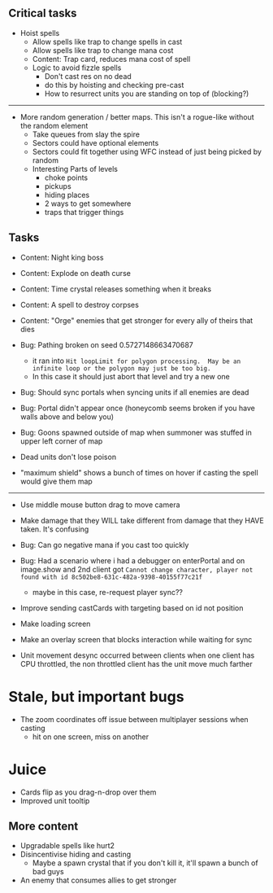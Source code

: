 ## Critical tasks
- Hoist spells
    - Allow spells like trap to change spells in cast
    - Allow spells like trap to change mana cost
    - Content: Trap card, reduces mana cost of spell
    - Logic to avoid fizzle spells
        - Don't cast res on no dead
        - do this by hoisting and checking pre-cast
        - How to resurrect units you are standing on top of (blocking?)
---
- More random generation / better maps.  This isn't a rogue-like without the random element
    - Take queues from slay the spire
    - Sectors could have optional elements
    - Sectors could fit together using WFC instead of just being picked by random
    - Interesting Parts of levels
        - choke points
        - pickups
        - hiding places
        - 2 ways to get somewhere
        - traps that trigger things

## Tasks
- Content: Night king boss
- Content: Explode on death curse
- Content: Time crystal releases something when it breaks
- Content: A spell to destroy corpses
- Content: "Orge" enemies that get stronger for every ally of theirs that dies
- Bug: Pathing broken on seed 0.5727148663470687 
    - it ran into `Hit loopLimit for polygon processing.  May be an infinite loop or the polygon may just be too big.`
    - In this case it should just abort that level and try a new one
- Bug: Should sync portals when syncing units if all enemies are dead
- Bug: Portal didn't appear once (honeycomb seems broken if you have walls above and below you)
- Bug: Goons spawned outside of map when summoner was stuffed in upper left corner of map

- Dead units don't lose poison
- "maximum shield" shows a bunch of times on hover if casting the spell would give them map
---
- Use middle mouse button drag to move camera
- Make damage that they WILL take different from damage that they HAVE taken.  It's confusing

- Bug: Can go negative mana if you cast too quickly
- Bug: Had a scenario where i had a debugger on enterPortal and on image.show
and 2nd client got `Cannot change character, player not found with id 8c502be8-631c-482a-9398-40155f77c21f`
    - maybe in this case, re-request player sync??
- Improve sending castCards with targeting based on id not position
- Make loading screen
- Make an overlay screen that blocks interaction while waiting for sync
- Unit movement desync occurred between clients when one client has CPU throttled, the non throttled client has the unit move much farther

# Stale, but important bugs

- The zoom coordinates off issue between multiplayer sessions when casting
    - hit on one screen, miss on another

# Juice
- Cards flip as you drag-n-drop over them
- Improved unit tooltip

## More content
- Upgradable spells like hurt2
- Disincentivise hiding and casting
    - Maybe a spawn crystal that if you don't kill it, it'll spawn a bunch of bad guys
- An enemy that consumes allies to get stronger